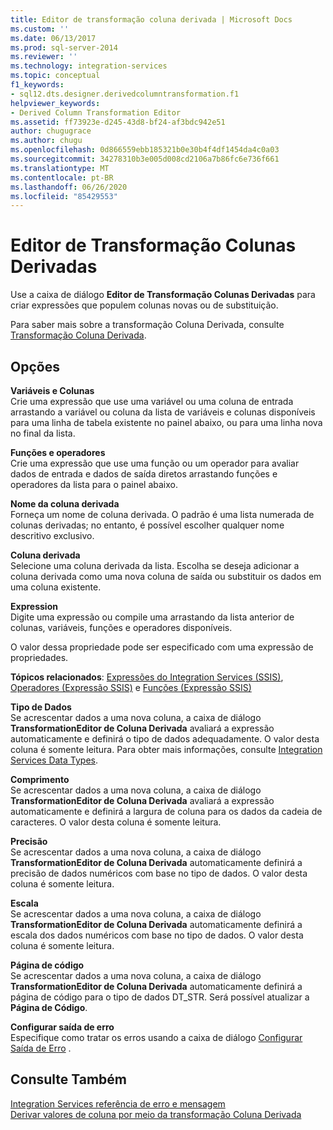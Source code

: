 ```yaml
---
title: Editor de transformação coluna derivada | Microsoft Docs
ms.custom: ''
ms.date: 06/13/2017
ms.prod: sql-server-2014
ms.reviewer: ''
ms.technology: integration-services
ms.topic: conceptual
f1_keywords:
- sql12.dts.designer.derivedcolumntransformation.f1
helpviewer_keywords:
- Derived Column Transformation Editor
ms.assetid: ff73923e-d245-43d8-bf24-af3bdc942e51
author: chugugrace
ms.author: chugu
ms.openlocfilehash: 0d866559ebb185321b0e30b4f4df1454da4c0a03
ms.sourcegitcommit: 34278310b3e005d008cd2106a7b86fc6e736f661
ms.translationtype: MT
ms.contentlocale: pt-BR
ms.lasthandoff: 06/26/2020
ms.locfileid: "85429553"
---
```

# <a name="derived-column-transformation-editor"></a>Editor de Transformação Colunas Derivadas
  Use a caixa de diálogo **Editor de Transformação Colunas Derivadas** para criar expressões que populem colunas novas ou de substituição.  
  
 Para saber mais sobre a transformação Coluna Derivada, consulte [Transformação Coluna Derivada](data-flow/transformations/derived-column-transformation.md).  
  
## <a name="options"></a>Opções  
 **Variáveis e Colunas**  
 Crie uma expressão que use uma variável ou uma coluna de entrada arrastando a variável ou coluna da lista de variáveis e colunas disponíveis para uma linha de tabela existente no painel abaixo, ou para uma linha nova no final da lista.  
  
 **Funções e operadores**  
 Crie uma expressão que use uma função ou um operador para avaliar dados de entrada e dados de saída diretos arrastando funções e operadores da lista para o painel abaixo.  
  
 **Nome da coluna derivada**  
 Forneça um nome de coluna derivada. O padrão é uma lista numerada de colunas derivadas; no entanto, é possível escolher qualquer nome descritivo exclusivo.  
  
 **Coluna derivada**  
 Selecione uma coluna derivada da lista. Escolha se deseja adicionar a coluna derivada como uma nova coluna de saída ou substituir os dados em uma coluna existente.  
  
 **Expression**  
 Digite uma expressão ou compile uma arrastando da lista anterior de colunas, variáveis, funções e operadores disponíveis.  
  
 O valor dessa propriedade pode ser especificado com uma expressão de propriedades.  
  
 **Tópicos relacionados**: [Expressões do Integration Services &#40;SSIS&#41;](expressions/integration-services-ssis-expressions.md), [Operadores &#40;Expressão SSIS&#41;](expressions/operators-ssis-expression.md) e [Funções &#40;Expressão SSIS&#41;](expressions/functions-ssis-expression.md)  
  
 **Tipo de Dados**  
 Se acrescentar dados a uma nova coluna, a caixa de diálogo **TransformationEditor de Coluna Derivada** avaliará a expressão automaticamente e definirá o tipo de dados adequadamente. O valor desta coluna é somente leitura. Para obter mais informações, consulte [Integration Services Data Types](data-flow/integration-services-data-types.md).  
  
 **Comprimento**  
 Se acrescentar dados a uma nova coluna, a caixa de diálogo **TransformationEditor de Coluna Derivada** avaliará a expressão automaticamente e definirá a largura de coluna para os dados da cadeia de caracteres. O valor desta coluna é somente leitura.  
  
 **Precisão**  
 Se acrescentar dados a uma nova coluna, a caixa de diálogo **TransformationEditor de Coluna Derivada** automaticamente definirá a precisão de dados numéricos com base no tipo de dados. O valor desta coluna é somente leitura.  
  
 **Escala**  
 Se acrescentar dados a uma nova coluna, a caixa de diálogo **TransformationEditor de Coluna Derivada** automaticamente definirá a escala dos dados numéricos com base no tipo de dados. O valor desta coluna é somente leitura.  
  
 **Página de código**  
 Se acrescentar dados a uma nova coluna, a caixa de diálogo **TransformationEditor de Coluna Derivada** automaticamente definirá a página de código para o tipo de dados DT_STR. Será possível atualizar a **Página de Código**.  
  
 **Configurar saída de erro**  
 Especifique como tratar os erros usando a caixa de diálogo [Configurar Saída de Erro](../../2014/integration-services/configure-error-output.md) .  
  
## <a name="see-also"></a>Consulte Também  
 [Integration Services referência de erro e mensagem](../../2014/integration-services/integration-services-error-and-message-reference.md)   
 [Derivar valores de coluna por meio da transformação Coluna Derivada](data-flow/transformations/derive-column-values-by-using-the-derived-column-transformation.md)  
  
  
